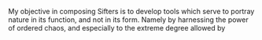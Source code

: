 My objective in composing Sifters is to develop tools which serve to portray
nature in its function, and not in its form. Namely by harnessing the power of
ordered chaos, and especially to the extreme degree allowed by 